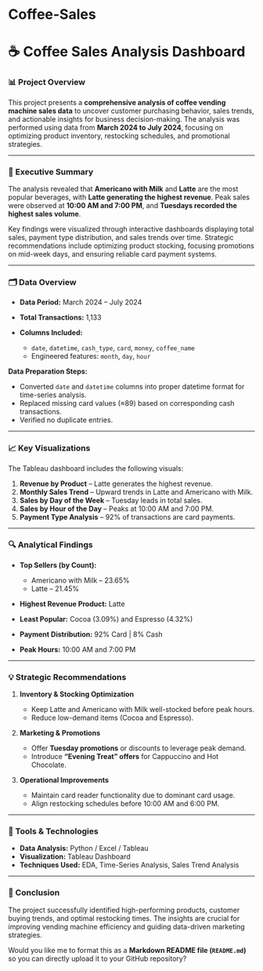 # Coffee-Sales

# ☕ Coffee Sales Analysis Dashboard

### 📊 Project Overview

This project presents a **comprehensive analysis of coffee vending machine sales data** to uncover customer purchasing behavior, sales trends, and actionable insights for business decision-making. The analysis was performed using data from **March 2024 to July 2024**, focusing on optimizing product inventory, restocking schedules, and promotional strategies.

---

### 🧠 Executive Summary

The analysis revealed that **Americano with Milk** and **Latte** are the most popular beverages, with **Latte generating the highest revenue**. Peak sales were observed at **10:00 AM and 7:00 PM**, and **Tuesdays recorded the highest sales volume**.

Key findings were visualized through interactive dashboards displaying total sales, payment type distribution, and sales trends over time. Strategic recommendations include optimizing product stocking, focusing promotions on mid-week days, and ensuring reliable card payment systems.

---

### 🗂️ Data Overview

* **Data Period:** March 2024 – July 2024
* **Total Transactions:** 1,133
* **Columns Included:**

  * `date`, `datetime`, `cash_type`, `card`, `money`, `coffee_name`
  * Engineered features: `month`, `day`, `hour`

**Data Preparation Steps:**

* Converted `date` and `datetime` columns into proper datetime format for time-series analysis.
* Replaced missing card values (≈89) based on corresponding cash transactions.
* Verified no duplicate entries.

---

### 📈 Key Visualizations

The Tableau dashboard includes the following visuals:

1. **Revenue by Product** – Latte generates the highest revenue.
2. **Monthly Sales Trend** – Upward trends in Latte and Americano with Milk.
3. **Sales by Day of the Week** – Tuesday leads in total sales.
4. **Sales by Hour of the Day** – Peaks at 10:00 AM and 7:00 PM.
5. **Payment Type Analysis** – 92% of transactions are card payments.

---

### 🔍 Analytical Findings

* **Top Sellers (by Count):**

  * Americano with Milk – 23.65%
  * Latte – 21.45%
* **Highest Revenue Product:** Latte
* **Least Popular:** Cocoa (3.09%) and Espresso (4.32%)
* **Payment Distribution:** 92% Card | 8% Cash
* **Peak Hours:** 10:00 AM and 7:00 PM

---

### 💡 Strategic Recommendations

1. **Inventory & Stocking Optimization**

   * Keep Latte and Americano with Milk well-stocked before peak hours.
   * Reduce low-demand items (Cocoa and Espresso).

2. **Marketing & Promotions**

   * Offer **Tuesday promotions** or discounts to leverage peak demand.
   * Introduce **“Evening Treat” offers** for Cappuccino and Hot Chocolate.

3. **Operational Improvements**

   * Maintain card reader functionality due to dominant card usage.
   * Align restocking schedules before 10:00 AM and 6:00 PM.

---

### 🧮 Tools & Technologies

* **Data Analysis:** Python / Excel / Tableau
* **Visualization:** Tableau Dashboard
* **Techniques Used:** EDA, Time-Series Analysis, Sales Trend Analysis

---

### 📘 Conclusion

The project successfully identified high-performing products, customer buying trends, and optimal restocking times. The insights are crucial for improving vending machine efficiency and guiding data-driven marketing strategies.


Would you like me to format this as a **Markdown README file (`README.md`)** so you can directly upload it to your GitHub repository?

